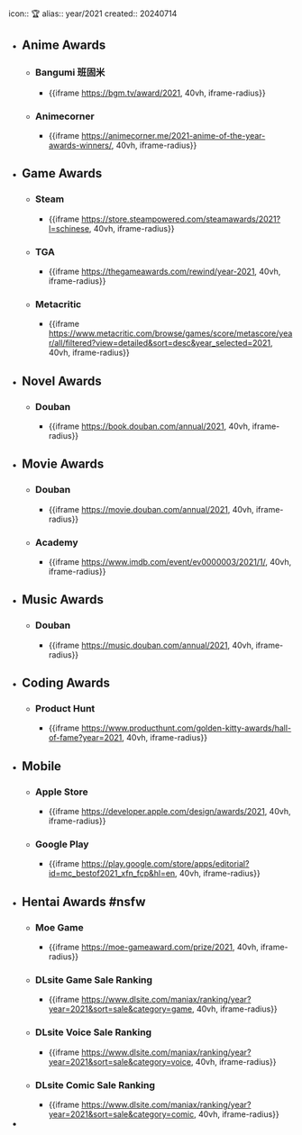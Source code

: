 icon:: 🏆
alias:: year/2021
created:: 20240714

- ## Anime Awards
  - ### Bangumi 班固米
    - {{iframe https://bgm.tv/award/2021, 40vh, iframe-radius}}
  - ### Animecorner
    - {{iframe https://animecorner.me/2021-anime-of-the-year-awards-winners/, 40vh, iframe-radius}}
- ## Game Awards
  - ### Steam
    - {{iframe https://store.steampowered.com/steamawards/2021?l=schinese, 40vh, iframe-radius}}
  - ### TGA
    - {{iframe https://thegameawards.com/rewind/year-2021, 40vh, iframe-radius}}
  - ### Metacritic
    - {{iframe https://www.metacritic.com/browse/games/score/metascore/year/all/filtered?view=detailed&sort=desc&year_selected=2021, 40vh, iframe-radius}}
- ## Novel Awards
  - ### Douban
    - {{iframe https://book.douban.com/annual/2021, 40vh, iframe-radius}}
- ## Movie Awards
  - ### Douban
    - {{iframe https://movie.douban.com/annual/2021, 40vh, iframe-radius}}
  - ### Academy
    - {{iframe https://www.imdb.com/event/ev0000003/2021/1/, 40vh, iframe-radius}}
- ## Music Awards
  - ### Douban
    - {{iframe https://music.douban.com/annual/2021, 40vh, iframe-radius}}
- ## Coding Awards
  - ### Product Hunt
    - {{iframe https://www.producthunt.com/golden-kitty-awards/hall-of-fame?year=2021, 40vh, iframe-radius}}
- ## Mobile
  - ### Apple Store
    - {{iframe https://developer.apple.com/design/awards/2021, 40vh, iframe-radius}}
  - ### Google Play
    - {{iframe https://play.google.com/store/apps/editorial?id=mc_bestof2021_xfn_fcp&hl=en, 40vh, iframe-radius}}
- ## Hentai Awards #nsfw
  - ### Moe Game
    - {{iframe https://moe-gameaward.com/prize/2021, 40vh, iframe-radius}}
  - ###  DLsite Game Sale Ranking
    - {{iframe https://www.dlsite.com/maniax/ranking/year?year=2021&sort=sale&category=game, 40vh, iframe-radius}}
  - ### DLsite Voice Sale Ranking
    - {{iframe https://www.dlsite.com/maniax/ranking/year?year=2021&sort=sale&category=voice, 40vh, iframe-radius}}
  - ### DLsite Comic Sale Ranking
    - {{iframe https://www.dlsite.com/maniax/ranking/year?year=2021&sort=sale&category=comic, 40vh, iframe-radius}}
-
